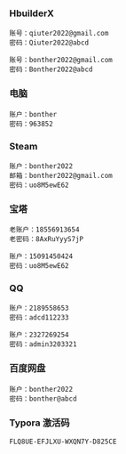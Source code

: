 ### HbuilderX

```
账号：qiuter2022@gmail.com
密码：Qiuter2022@abcd  

账号：bonther2022@gmail.com
密码：Bonther2022@abcd
```

### 电脑

```
账户：bonther
密码：963852
```

### Steam

```
账户：bonther2022
邮箱：bonther2022@gmail.com
密码：uo8M5ewE62
```

### 宝塔

```
老账户：18556913654
老密码：8AxRuYyyS7jP

账户：15091450424
密码：uo8M5ewE62
```

### QQ

```
账户：2189558653
密码：adcd112233

账户：2327269254
密码：admin3203321
```

### 百度网盘

```
账户：bonther2022
密码：bonther@abcd
```

### Typora 激活码

```
FLQ8UE-EFJLXU-WXQN7Y-D825CE
```



